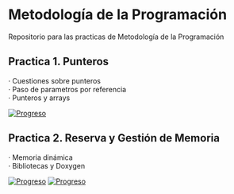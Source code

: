 # Metodología de la Programación

Repositorio para las practicas de Metodología de la Programación

## Practica 1. Punteros

  · Cuestiones sobre punteros  
  · Paso de parametros por referencia  
  · Punteros y arrays  

[![Progreso](https://img.shields.io/badge/Ejercicios-1--12-brightgreen.svg)]()


## Practica 2. Reserva y Gestión de Memoria  

  · Memoria dinámica  
  · Bibliotecas y Doxygen 
  
[![Progreso](https://img.shields.io/badge/Ejercicios-1%2C2%2C4-brightgreen.svg)]() 
[![Progreso](https://img.shields.io/badge/Ejercicios-3%2C5--7-red.svg)]()

